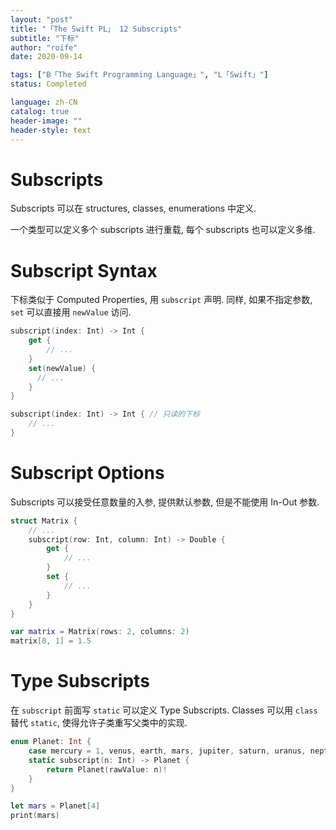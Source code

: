 ```yaml
---
layout: "post"
title: "「The Swift PL」 12 Subscripts"
subtitle: "下标"
author: "roife"
date: 2020-09-14

tags: ["B「The Swift Programming Language」", "L「Swift」"]
status: Completed

language: zh-CN
catalog: true
header-image: ""
header-style: text
---
```


# Subscripts

Subscripts 可以在 structures, classes, enumerations 中定义.

一个类型可以定义多个 subscripts 进行重载, 每个 subscripts 也可以定义多维.

# Subscript Syntax

下标类似于 Computed Properties, 用 `subscript` 声明. 同样, 如果不指定参数, `set` 可以直接用 `newValue` 访问.

```swift
subscript(index: Int) -> Int {
    get {
        // ...
    }
    set(newValue) {
      // ...
    }
}

subscript(index: Int) -> Int { // 只读的下标
    // ...
}
```

# Subscript Options

Subscripts 可以接受任意数量的入参, 提供默认参数, 但是不能使用 In-Out 参数.

```swift
struct Matrix {
    // ...
    subscript(row: Int, column: Int) -> Double {
        get {
            // ...
        }
        set {
            // ...
        }
    }
}

var matrix = Matrix(rows: 2, columns: 2)
matrix[0, 1] = 1.5
```

# Type Subscripts

在 `subscript` 前面写 `static` 可以定义 Type Subscripts.
Classes 可以用 `class` 替代 `static`, 使得允许子类重写父类中的实现.

```swift
enum Planet: Int {
    case mercury = 1, venus, earth, mars, jupiter, saturn, uranus, neptune
    static subscript(n: Int) -> Planet {
        return Planet(rawValue: n)!
    }
}

let mars = Planet[4]
print(mars)
```
